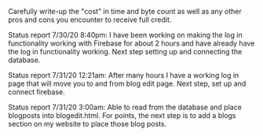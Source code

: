 Carefully write-up the "cost" in time and byte count as well as any other pros and cons you encounter to receive full credit.

Status report 7/30/20 8:40pm:
I have been working on making the log in functionality working with Firebase for about 2 hours and have already have the log in functionality working. Next step setting up and connecting the database.

Status report 7/31/20 12:21am:
After many hours I have a working log in page that will move you to and from blog edit page. Next step, set up and connect firebase.

Status report 7/31/20 3:00am:
Able to read from the database and place blogposts into blogedit.html. For points, the next step is to add a blogs section on my website to place those blog posts.


